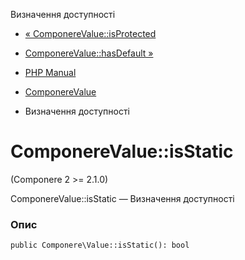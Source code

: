 Визначення доступності

-   [« ComponereValue::isProtected](componere-value.isprotected.html)
    
-   [ComponereValue::hasDefault »](componere-value.hasdefault.html)
    
-   [PHP Manual](index.html)
    
-   [ComponereValue](class.componere-value.html)
    
-   Визначення доступності
    

# ComponereValue::isStatic

(Componere 2 >= 2.1.0)

ComponereValue::isStatic — Визначення доступності

### Опис

```methodsynopsis
public Componere\Value::isStatic(): bool
```